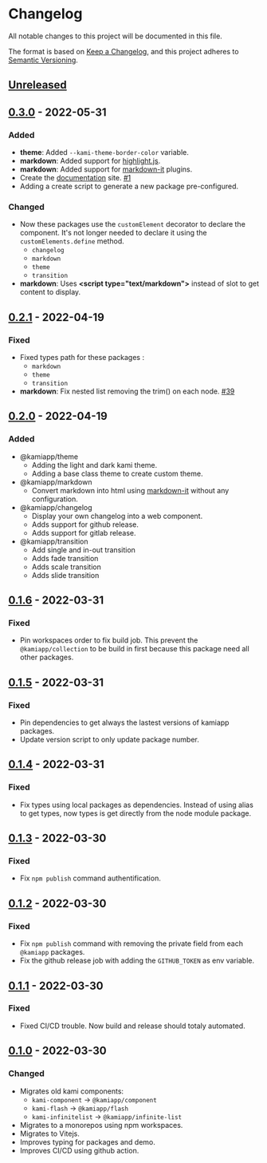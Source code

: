 # Changelog
All notable changes to this project will be documented in this file.

The format is based on [Keep a Changelog](https://keepachangelog.com/en/1.0.0/),
and this project adheres to [Semantic Versioning](https://semver.org/spec/v2.0.0.html).

## [Unreleased]

## [0.3.0] - 2022-05-31
### Added
- **theme**: Added `--kami-theme-border-color` variable.
- **markdown**: Added support for [highlight.js](https://highlightjs.org/).
- **markdown**: Added support for [markdown-it](https://github.com/markdown-it/markdown-it) plugins.
- Create the [documentation](https://www.collection.kamiapp.fr/) site. [#1](https://github.com/Kamiapp-fr/kami-collection/issues/1)
- Adding a create script to generate a new package pre-configured.

### Changed
- Now these packages use the `customElement` decorator to declare the component. It's not longer needed to declare it using the `customElements.define` method.
  - `changelog`
  - `markdown`
  - `theme`
  - `transition`
- **markdown**: Uses **\<script type="text/markdown">** instead of slot to get content to display.

## [0.2.1] - 2022-04-19
### Fixed
- Fixed types path for these packages :
  - `markdown`
  - `theme`
  - `transition`
- **markdown**: Fix nested list removing the trim() on each node. [#39](https://github.com/Kamiapp-fr/kami-collection/issues/39)

## [0.2.0] - 2022-04-19
### Added
- @kamiapp/theme
  - Adding the light and dark kami theme.
  - Adding a base class theme to create custom theme.
- @kamiapp/markdown
  - Convert markdown into html using [markdown-it](https://github.com/markdown-it/markdown-it) without any configuration.
- @kamiapp/changelog
  - Display your own changelog into a web component.
  - Adds support for github release.
  - Adds support for gitlab release.
- @kamiapp/transition
  - Add single and in-out transition
  - Adds fade transition
  - Adds scale transition
  - Adds slide transition

## [0.1.6] - 2022-03-31
### Fixed
- Pin workspaces order to fix build job. This prevent the `@kamiapp/collection` to be build in first because this package need all other packages.

## [0.1.5] - 2022-03-31
### Fixed
- Pin dependencies to get always the lastest versions of kamiapp packages.
- Update version script to only update package number.

## [0.1.4] - 2022-03-31
### Fixed
- Fix types using local packages as dependencies. Instead of using alias to get types, now types is get directly from the node module package.

## [0.1.3] - 2022-03-30
### Fixed
- Fix `npm publish` command authentification.

## [0.1.2] - 2022-03-30
### Fixed
- Fix `npm publish` command with removing the private field from each `@kamiapp` packages.
- Fix the github release job with adding the `GITHUB_TOKEN` as env variable.

## [0.1.1] - 2022-03-30
### Fixed
- Fixed CI/CD trouble. Now build and release should totaly automated.

## [0.1.0] - 2022-03-30
### Changed
- Migrates old kami components:
  - `kami-component` → `@kamiapp/component`
  - `kami-flash` → `@kamiapp/flash`
  - `kami-infinitelist` → `@kamiapp/infinite-list`
- Migrates to a monorepos using npm workspaces.
- Migrates to Vitejs.
- Improves typing for packages and demo.
- Improves CI/CD using github action.

[Unreleased]: https://github.com/Kamiapp-fr/kami-collection/compare/v0.3.0...HEAD
[0.3.0]: https://github.com/Kamiapp-fr/kami-collection/compare/v0.2.1...v0.3.0
[0.2.1]: https://github.com/Kamiapp-fr/kami-collection/compare/v0.2.0...v0.2.1
[0.2.0]: https://github.com/Kamiapp-fr/kami-collection/compare/v0.1.6...v0.2.0
[0.1.6]: https://github.com/Kamiapp-fr/kami-collection/compare/v0.1.5...v0.1.6
[0.1.5]: https://github.com/Kamiapp-fr/kami-collection/compare/v0.1.4...v0.1.5
[0.1.4]: https://github.com/Kamiapp-fr/kami-collection/compare/v0.1.3...v0.1.4
[0.1.3]: https://github.com/Kamiapp-fr/kami-collection/compare/v0.1.2...v0.1.3
[0.1.2]: https://github.com/Kamiapp-fr/kami-collection/compare/v0.1.1...v0.1.2
[0.1.1]: https://github.com/Kamiapp-fr/kami-collection/compare/v0.1.0...v0.1.1
[0.1.0]: https://github.com/Kamiapp-fr/kami-collection/releases/tag/v0.1.0

